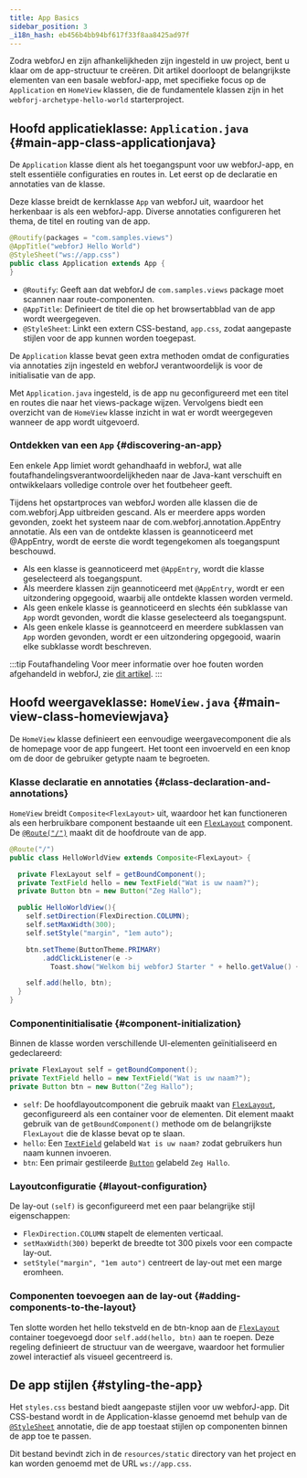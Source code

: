 ```yaml
---
title: App Basics
sidebar_position: 3
_i18n_hash: eb456b4bb94bf617f33f8aa8425ad97f
---
```

Zodra webforJ en zijn afhankelijkheden zijn ingesteld in uw project, bent u klaar om de app-structuur te creëren. Dit artikel doorloopt de belangrijkste elementen van een basale webforJ-app, met specifieke focus op de `Application` en `HomeView` klassen, die de fundamentele klassen zijn in het `webforj-archetype-hello-world` starterproject.

## Hoofd applicatieklasse: `Application.java` {#main-app-class-applicationjava}

De `Application` klasse dient als het toegangspunt voor uw webforJ-app, en stelt essentiële configuraties en routes in. Let eerst op de declaratie en annotaties van de klasse.

Deze klasse breidt de kernklasse `App` van webforJ uit, waardoor het herkenbaar is als een webforJ-app. Diverse annotaties configureren het thema, de titel en routing van de app.

```java
@Routify(packages = "com.samples.views")
@AppTitle("webforJ Hello World")
@StyleSheet("ws://app.css")
public class Application extends App {
}
```

- `@Routify`: Geeft aan dat webforJ de `com.samples.views` package moet scannen naar route-componenten.
- `@AppTitle`: Definieert de titel die op het browsertabblad van de app wordt weergegeven.
- `@StyleSheet`: Linkt een extern CSS-bestand, `app.css`, zodat aangepaste stijlen voor de app kunnen worden toegepast.

De `Application` klasse bevat geen extra methoden omdat de configuraties via annotaties zijn ingesteld en webforJ verantwoordelijk is voor de initialisatie van de app.

Met `Application.java` ingesteld, is de app nu geconfigureerd met een titel en routes die naar het views-package wijzen. Vervolgens biedt een overzicht van de `HomeView` klasse inzicht in wat er wordt weergegeven wanneer de app wordt uitgevoerd.

### Ontdekken van een `App` {#discovering-an-app}

Een enkele <JavadocLink type="foundation" location="com/webforj/App" code='true'>App</JavadocLink> limiet wordt gehandhaafd in webforJ, wat alle foutafhandelingsverantwoordelijkheden naar de Java-kant verschuift en ontwikkelaars volledige controle over het foutbeheer geeft.

Tijdens het opstartproces van webforJ worden alle klassen die de <JavadocLink type="foundation" location="com/webforj/App" code='true'>com.webforj.App</JavadocLink> uitbreiden gescand. Als er meerdere apps worden gevonden, zoekt het systeem naar de <JavadocLink type="foundation" location="com/webforj/annotation/AppEntry" code='true'>com.webforj.annotation.AppEntry</JavadocLink> annotatie. Als een van de ontdekte klassen is geannoticeerd met <JavadocLink type="foundation" location="com/webforj/annotation/AppEntry" code='true'>@AppEntry</JavadocLink>, wordt de eerste die wordt tegengekomen als toegangspunt beschouwd.

- Als een klasse is geannoticeerd met `@AppEntry`, wordt die klasse geselecteerd als toegangspunt.
- Als meerdere klassen zijn geannoticeerd met `@AppEntry`, wordt er een uitzondering opgegooid, waarbij alle ontdekte klassen worden vermeld.
- Als geen enkele klasse is geannoticeerd en slechts één subklasse van `App` wordt gevonden, wordt die klasse geselecteerd als toegangspunt.
- Als geen enkele klasse is geannotceerd en meerdere subklassen van `App` worden gevonden, wordt er een uitzondering opgegooid, waarin elke subklasse wordt beschreven.

:::tip Foutafhandeling
Voor meer informatie over hoe fouten worden afgehandeld in webforJ, zie [dit artikel](../advanced/error-handling).
:::

## Hoofd weergaveklasse: `HomeView.java` {#main-view-class-homeviewjava}

De `HomeView` klasse definieert een eenvoudige weergavecomponent die als de homepage voor de app fungeert. Het toont een invoerveld en een knop om de door de gebruiker getypte naam te begroeten.

### Klasse declaratie en annotaties {#class-declaration-and-annotations}

`HomeView` breidt `Composite<FlexLayout>` uit, waardoor het kan functioneren als een herbruikbare component bestaande uit een [`FlexLayout`](../components/flex-layout) component. De [`@Route("/")`](../routing/overview) maakt dit de hoofdroute van de app.

```java
@Route("/")
public class HelloWorldView extends Composite<FlexLayout> {

  private FlexLayout self = getBoundComponent();
  private TextField hello = new TextField("Wat is uw naam?");
  private Button btn = new Button("Zeg Hallo");

  public HelloWorldView(){
    self.setDirection(FlexDirection.COLUMN);
    self.setMaxWidth(300);
    self.setStyle("margin", "1em auto");

    btn.setTheme(ButtonTheme.PRIMARY)
        .addClickListener(e -> 
          Toast.show("Welkom bij webforJ Starter " + hello.getValue() + "!", Theme.GRAY));

    self.add(hello, btn);
  }
}
```

### Componentinitialisatie {#component-initialization}

Binnen de klasse worden verschillende UI-elementen geïnitialiseerd en gedeclareerd:

```java
private FlexLayout self = getBoundComponent();
private TextField hello = new TextField("Wat is uw naam?");
private Button btn = new Button("Zeg Hallo");
```

- `self`: De hoofdlayoutcomponent die gebruik maakt van [`FlexLayout`](../components/flex-layout), geconfigureerd als een container voor de elementen. Dit element maakt gebruik van de `getBoundComponent()` methode om de belangrijkste `FlexLayout` die de klasse bevat op te slaan.
- `hello`: Een [`TextField`](../components/fields/textfield) gelabeld `Wat is uw naam?` zodat gebruikers hun naam kunnen invoeren.
- `btn`: Een primair gestileerde [`Button`](../components/button) gelabeld `Zeg Hallo`.

### Layoutconfiguratie {#layout-configuration}

De lay-out `(self)` is geconfigureerd met een paar belangrijke stijl eigenschappen:

- `FlexDirection.COLUMN` stapelt de elementen verticaal.
- `setMaxWidth(300)` beperkt de breedte tot 300 pixels voor een compacte lay-out.
- `setStyle("margin", "1em auto")` centreert de lay-out met een marge eromheen.

### Componenten toevoegen aan de lay-out {#adding-components-to-the-layout}
Ten slotte worden het hello tekstveld en de btn-knop aan de [`FlexLayout`](../components/flex-layout) container toegevoegd door `self.add(hello, btn)` aan te roepen. Deze regeling definieert de structuur van de weergave, waardoor het formulier zowel interactief als visueel gecentreerd is.

## De app stijlen {#styling-the-app}

Het `styles.css` bestand biedt aangepaste stijlen voor uw webforJ-app. Dit CSS-bestand wordt in de Application-klasse genoemd met behulp van de [`@StyleSheet`](../managing-resources/importing-assets#importing-css-files) annotatie, die de app toestaat stijlen op componenten binnen de app toe te passen.

Dit bestand bevindt zich in de `resources/static` directory van het project en kan worden genoemd met de URL `ws://app.css`.
